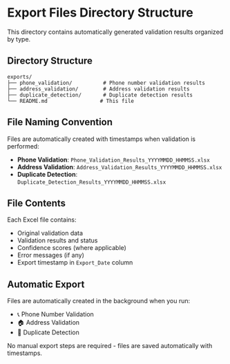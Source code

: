 # Export Files Directory Structure

This directory contains automatically generated validation results organized by type.

## Directory Structure

```
exports/
├── phone_validation/          # Phone number validation results
├── address_validation/        # Address validation results  
├── duplicate_detection/       # Duplicate detection results
└── README.md                 # This file
```

## File Naming Convention

Files are automatically created with timestamps when validation is performed:

- **Phone Validation**: `Phone_Validation_Results_YYYYMMDD_HHMMSS.xlsx`
- **Address Validation**: `Address_Validation_Results_YYYYMMDD_HHMMSS.xlsx`
- **Duplicate Detection**: `Duplicate_Detection_Results_YYYYMMDD_HHMMSS.xlsx`

## File Contents

Each Excel file contains:
- Original validation data
- Validation results and status
- Confidence scores (where applicable)
- Error messages (if any)
- Export timestamp in `Export_Date` column

## Automatic Export

Files are automatically created in the background when you run:
- 📞 Phone Number Validation
- 🏠 Address Validation  
- 🔄 Duplicate Detection

No manual export steps are required - files are saved automatically with timestamps.
